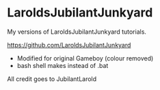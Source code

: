 # LaroldsJubilantJunkyard

My versions of LaroldsJubilantJunkyard tutorials.

https://github.com/LaroldsJubilantJunkyard

* Modified for original Gameboy (colour removed)
* bash shell makes instead of .bat

All credit goes to JubilantLarold
